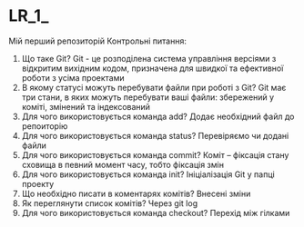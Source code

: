 # LR_1_
Мій перший репозиторій
Контрольні питання:
1. Що таке Git? Git - це  розподілена система управління версіями з відкритим вихідним кодом, призначена для швидкої та ефективної роботи з усіма проектами
2. В якому статусі можуть перебувати файли при роботі з Git? Git має три стани, в яких можуть перебувати ваші файли: збережений у коміті, змінений та індексований 
3. Для чого використовується команда add? Додає необхідний файл до репоиторію
4. Для чого використовується команда status? Перевіряємо чи додані файли
5. Для чого використовується команда commit? Коміт – фіксація стану сховища в певний момент часу, тобто фіксація змін
6. Для чого використовується команда init? Ініціалізація Git у папці проекту
7. Що необхідно писати в коментарях комітів? Внесені зміни
8. Як переглянути список комітів? Через git log
9. Для чого використовується команда checkout? Перехід між гілками
